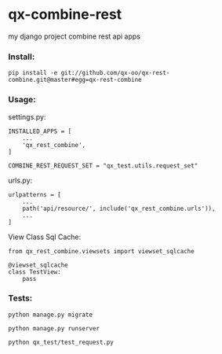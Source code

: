 # qx-combine-rest

my django project combine rest api apps

### Install:

    pip install -e git://github.com/qx-oo/qx-rest-combine.git@master#egg=qx-rest-combine

### Usage:

settings.py:

    INSTALLED_APPS = [
        ...
        'qx_rest_combine',
    ]

    COMBINE_REST_REQUEST_SET = "qx_test.utils.request_set"

urls.py:

    urlpatterns = [
        ...
        path('api/resource/', include('qx_rest_combine.urls')),
        ...
    ]

View Class Sql Cache:

    from qx_rest_combine.viewsets import viewset_sqlcache

    @viewset_sqlcache
    class TestView:
        pass

### Tests:

    python manage.py migrate

    python manage.py runserver

    python qx_test/test_request.py